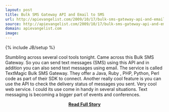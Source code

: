 ```yaml
---
layout: post
title: Bulk SMS Gateway API and Email to SMS
url: http://apievangelist.com/2009/10/17/bulk-sms-gateway-api-and-email-to-sms/
source: http://apievangelist.com/2009/10/17/bulk-sms-gateway-api-and-email-to-sms/
domain: apievangelist.com
image: 
---
```

{% include JB/setup %}<p>Stumbling across several cool tools tonight. Came across this Bulk SMS Gateway.
So you can send text messages (SMS) using this API and in addition you can also send text messages using email.
The service is called TextMagic Bulk SMS Gateway.
They offer a Java, Ruby , PHP, Python, Perl code as part of their SDK to connect.
Another really cool feature is you can use the API to check the delivery status of messages you sent.
Very cool web service. I could its use come in handy in several situations. Text messaging is becoming a bigger part of events and conferences.
</p>
<center><p><a href="http://apievangelist.com/2009/10/17/bulk-sms-gateway-api-and-email-to-sms/" style='padding:25px; font-sze:18px; font-weight: bold;'>Read Full Story</a></p></center>
